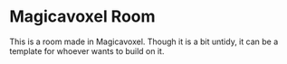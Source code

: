 # Magicavoxel Room

This is a room made in Magicavoxel. Though it is a bit untidy, it can be a template for whoever wants to build on it.
